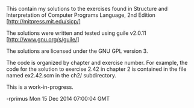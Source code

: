 This contain my solutions to the exercises found in Structure and
Interpretation of Computer Programs Language, 2nd Edition [http://mitpress.mit.edu/sicp/]

The solutions were written and tested using guile v2.0.11 [http://www.gnu.org/s/guile/]

The solutions are licensed under the GNU GPL version 3.

The code is organized by chapter and exercise number. For example, the
code for the solution to exercise 2.42 in chapter 2 is contained in
the file named ex2.42.scm in the ch2/ subdirectory.

This is a work-in-progress.

-rprimus
Mon 15 Dec 2014 07:00:04 GMT
